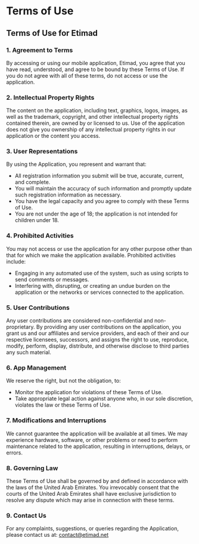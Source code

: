 # Terms of Use

## Terms of Use for Etimad

### 1. Agreement to Terms

By accessing or using our mobile application, Etimad, you agree that you have read, understood, and agree to be bound by these Terms of Use. If you do not agree with all of these terms, do not access or use the application.

### 2. Intellectual Property Rights

The content on the application, including text, graphics, logos, images, as well as the trademark, copyright, and other intellectual property rights contained therein, are owned by or licensed to us. Use of the application does not give you ownership of any intellectual property rights in our application or the content you access.

### 3. User Representations

By using the Application, you represent and warrant that:
- All registration information you submit will be true, accurate, current, and complete.
- You will maintain the accuracy of such information and promptly update such registration information as necessary.
- You have the legal capacity and you agree to comply with these Terms of Use.
- You are not under the age of 18; the application is not intended for children under 18.

### 4. Prohibited Activities

You may not access or use the application for any other purpose other than that for which we make the application available. Prohibited activities include:
- Engaging in any automated use of the system, such as using scripts to send comments or messages.
- Interfering with, disrupting, or creating an undue burden on the application or the networks or services connected to the application.

### 5. User Contributions

Any user contributions are considered non-confidential and non-proprietary. By providing any user contributions on the application, you grant us and our affiliates and service providers, and each of their and our respective licensees, successors, and assigns the right to use, reproduce, modify, perform, display, distribute, and otherwise disclose to third parties any such material.

### 6. App Management

We reserve the right, but not the obligation, to:
- Monitor the application for violations of these Terms of Use.
- Take appropriate legal action against anyone who, in our sole discretion, violates the law or these Terms of Use.

### 7. Modifications and Interruptions

We cannot guarantee the application will be available at all times. We may experience hardware, software, or other problems or need to perform maintenance related to the application, resulting in interruptions, delays, or errors.

### 8. Governing Law

These Terms of Use shall be governed by and defined in accordance with the laws of the United Arab Emirates. You irrevocably consent that the courts of the United Arab Emirates shall have exclusive jurisdiction to resolve any dispute which may arise in connection with these terms.

### 9. Contact Us

For any complaints, suggestions, or queries regarding the Application, please contact us at: contact@etimad.net
